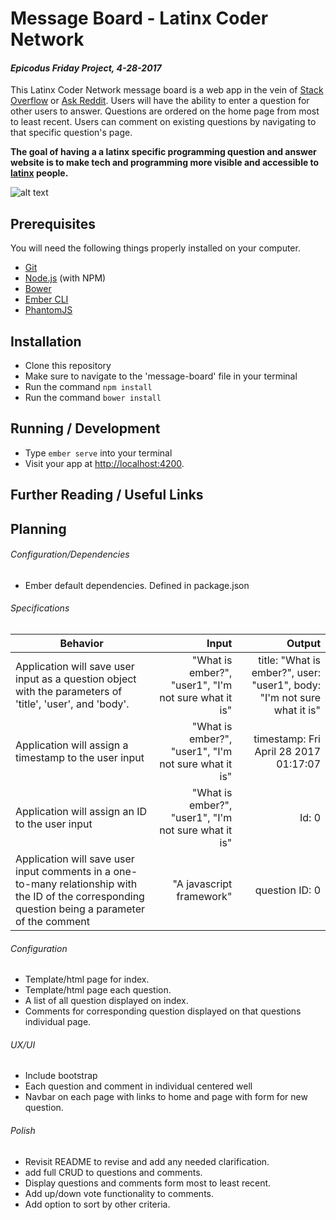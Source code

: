 # Message Board - Latinx Coder Network
#### _Epicodus Friday Project, 4-28-2017_
This Latinx Coder Network message board is a web app in the vein of [Stack Overflow](http://stackoverflow.com/) or [Ask Reddit](https://www.reddit.com/r/AskReddit/). Users will have the ability to enter a question for other users to answer. Questions are ordered on the home page from most to least recent. Users can comment on existing questions by navigating to that specific question's page.

**The goal of having a a latinx specific programming question and answer website is to make tech and programming more visible and accessible to [latinx](http://www.complex.com/life/2016/04/latinx/) people.**

![alt text](http://swarthmorephoenix.com/wp-content/uploads/2015/11/300773.jpg)

## Prerequisites

You will need the following things properly installed on your computer.

* [Git](https://git-scm.com/)
* [Node.js](https://nodejs.org/) (with NPM)
* [Bower](https://bower.io/)
* [Ember CLI](https://ember-cli.com/)
* [PhantomJS](http://phantomjs.org/)

## Installation

* Clone this repository
* Make sure to navigate to the 'message-board' file in your terminal
* Run the command `npm install`
*  Run the command `bower install`

## Running / Development

* Type `ember serve` into your terminal
* Visit your app at [http://localhost:4200](http://localhost:4200).

## Further Reading / Useful Links

## Planning

###### Configuration/Dependencies

  * Ember default dependencies. Defined in package.json


###### Specifications

| Behavior | Input |  Output |
| -------- | ------: | -------: |
| Application will save user input  as a question object with the parameters of 'title', 'user', and 'body'.| "What is ember?", "user1", "I'm not sure what it is" | title: "What is ember?", user: "user1", body: "I'm not sure what it is"|
| Application will assign a timestamp to the user input | "What is ember?", "user1", "I'm not sure what it is" | timestamp: Fri April 28 2017 01:17:07 |
| Application will assign an ID to the user input | "What is ember?", "user1", "I'm not sure what it is" | Id: 0 |
| Application will save user input comments in a one-to-many relationship with the ID of the corresponding question being a parameter of the comment | "A javascript framework" | question ID: 0 |

###### Configuration

  * Template/html page for index.
  * Template/html page each question.
  * A list of all question displayed on index.
  * Comments for corresponding question displayed on that questions individual page.

###### UX/UI

  * Include bootstrap
  * Each question and comment in individual centered well
  * Navbar on each page with links to home and page with form for new question.

###### Polish

  * Revisit README to revise and add any needed clarification.
  * add full CRUD to questions and comments.
  * Display questions and comments form most to least recent.
  * Add up/down vote functionality to comments.
  * Add option to sort by other criteria.
